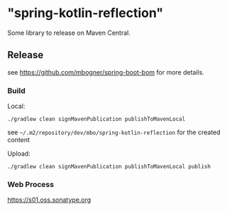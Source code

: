 # "spring-kotlin-reflection"

Some library to release on Maven Central.

## Release

see https://github.com/mbogner/spring-boot-bom for more details.

### Build

Local:
```shell
./gradlew clean signMavenPublication publishToMavenLocal
```

see `~/.m2/repository/dev/mbo/spring-kotlin-reflection` for the created content

Upload:
```shell
./gradlew clean signMavenPublication publishToMavenLocal publish
```

### Web Process

https://s01.oss.sonatype.org